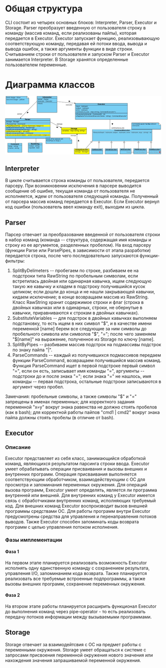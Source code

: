 # Общая структура

CLI состоит из четырех основных блоков: Interpreter, Parser, Executor и Storage. Parser преобразует введенную от пользователя строку в команду (массив команд, если реализованы пайпы), которая передается в Executor. Executor запускает функцию, реализовывающую соответствующую команду, передавая ей потоки ввода, вывода и вывода ошибок, а также аргументы функции в виде строки. Считыванием строки от пользователя и запуском Parser и Executor занимается Interpreter. В Storage хранятся определенные пользователем переменные.

# Диаграмма классов

![Диаграмма классов](diagram/TopSHClassDiagram.jpg?raw=true "Диаграмма классов")

## Interpreter

В цикле считывается строка команды от пользователя, передается парсеру. При возникновении исключения в парсере выводится сообщение об ошибке, текущая команда от пользователя не исполняется, ждем от пользователя следующей команды. Полученный от парсера массив команд передается в Executor. Если Executor вернул код ошибки (пользователь ввел команду exit), выходим из цикла.

## Parser

Парсер отвечает за преобразование введенной от пользователя строки в набор команд (команда -- структура, содержащая имя команды и строку из ее аргументов, разделенных пробелом).
На вход парсеру (функции Parse или ParsePipes, в зависимости от этапа разработки) передается строка, после чего последовательно запускаются функции-фильтры:
1. SplitByDelimeters -- пробегаем по строке, разбиваем ее на подстроки типа RawString по пробельным символам, если встретилась двойная или одинарная кавычка, ищем следующую такую же кавычку и кладем в подстроку получившийся кусок целиком; если дошли до конца и не нашли закрывающей кавычки, кидаем исключение; в конце возвращаем массив из RawString. Класс RawString хранит содержимое строки и флаг (строка в двойных кавычках или в одинарных, строки, не обернутые в кавычки, приравниваются к строкам в двойных кавычках).
2. SubstituteVariables -- для подстрок в двойных кавычках выполняем подстановку, то есть ищем в них символ "$", и в качестве имени переменной [name] берем все следующие за ним символы до пробельного символа или символов "$", "="; после чего заменяем "$[name]" на выражение, полученное из Storage по ключу [name].
3. SplitByPipes -- разбиваем массив подстрок на подмассивы подстрок по знаку пайпа "|".
4. ParseCommands -- каждый из получившихся подмассивов передаем функции ParseCommand, возвращаем получившийся массив команд. Функция ParseCommand ищет в первой подстроке первый символ "=", если он есть, записывает имя команды "=", аргументы -- подстроки до и после знака "="; если знака "=" не нашлось, имя команды -- первая подстрока, остальные подстроки записываются в аргумент через пробел.

Замечания: пробельные символы, а также символы "$" и "=" запрещены в именах переменных; для корректного задания переменной "x=y" вокруг знака равенства не должно стоять пробелов (как в bash); для корректной работы пайпов "cmd1 | cmd2" вокруг знака пайпа должны стоять пробелы (в отличие от bash).

## Executor

### Описание

Executor представляет из себя класс, занимающийся обработкой команд, являющихся результатом парсинга строки ввода.
Executor умеет обрабатывать операции присваивания и вызовы внешних и внутренних программ. Операция присваивания выполняется
соответствующим обработчиком, взаимодействующим с ОС для просмотра и запоминания переменных окружения. Для операций вызова программ, Executor 
умеет определять, является ли программа внутренней или внешней. Для внутренних команд у Executor имеется связь с обработчиками внутренних команд,
исполняющих требуемый код. Для внешних команд Executor воспроизводит вызов внешней программы средствами ОС. Для работы программ внутри Executor
предусмотрены средства для управления и перенаправления потоков выводов. Также Executor способен запоминать коды возврата программ с целью управления потоком исполнения.

### Фазы имплементации

#### Фаза 1

На первом этапе планируется реализовать возможность Executor исполнять одну единственную команду с сохранением результата, управления I/O, запоминанием кода возврата. Также
планируется реализовать все требуемые встроенные подпрограммы, а также вызовы внешних программ, сохранение переменных окружения.

#### Фаза 2

На втором этапе работы планируется расширить функционал Executor до выполнения команд через pipe-operator - то есть реализовать передачу 
потоков информации между вызываемыми программами.

## Storage

Storage отвечает за взаимодейтсвия с ОС на предмет работы с переменными окружения. Storage умеет обращаться к системе с запросами присвоения переменной окружения
нового значения или нахождения значения запрашиваемой переменной окружения.
